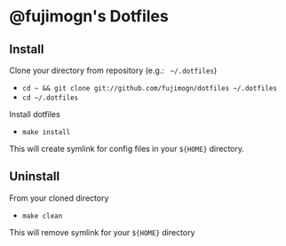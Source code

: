 @fujimogn's Dotfiles
===================

Install
-------

Clone your directory from repository
(e.g.: ` ~/.dotfiles`)

* `cd ~ && git clone git://github.com/fujimogn/dotfiles ~/.dotfiles`
* `cd ~/.dotfiles`

Install dotfiles

* `make install`

This will create symlink for config files in your `${HOME}` directory.

Uninstall
-------

From your cloned directory

* `make clean`

This will remove symlink for your `${HOME}` directory


